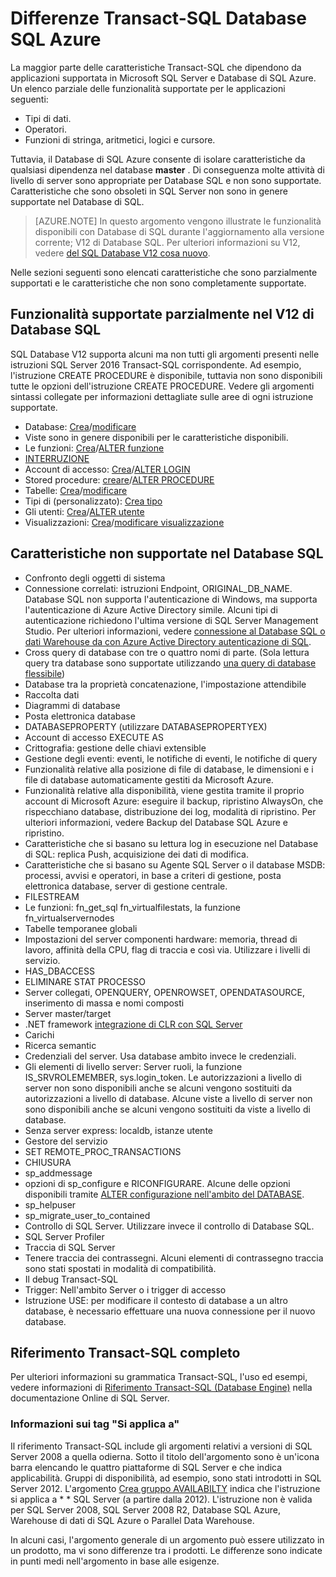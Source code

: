 <properties
   pageTitle="Non supportate in T-SQL Database SQL Azure | Microsoft Azure"
   description="Istruzioni Transact-SQL minore completamente supportate in Database SQL Azure"
   services="sql-database"
   documentationCenter=""
   authors="BYHAM"
   manager="jhubbard"
   editor=""
   tags=""/>

<tags
   ms.service="sql-database"
   ms.devlang="na"
   ms.topic="article"
   ms.tgt_pltfrm="na"
   ms.workload="data-management"
   ms.date="08/30/2016"
   ms.author="rick.byham@microsoft.com"/>

# <a name="azure-sql-database-transact-sql-differences"></a>Differenze Transact-SQL Database SQL Azure


La maggior parte delle caratteristiche Transact-SQL che dipendono da applicazioni supportata in Microsoft SQL Server e Database di SQL Azure. Un elenco parziale delle funzionalità supportate per le applicazioni seguenti:

- Tipi di dati.
- Operatori.
- Funzioni di stringa, aritmetici, logici e cursore.

Tuttavia, il Database di SQL Azure consente di isolare caratteristiche da qualsiasi dipendenza nel database **master** . Di conseguenza molte attività di livello di server sono appropriate per Database SQL e non sono supportate. Caratteristiche che sono obsoleti in SQL Server non sono in genere supportate nel Database di SQL.

> [AZURE.NOTE]
> In questo argomento vengono illustrate le funzionalità disponibili con Database di SQL durante l'aggiornamento alla versione corrente; V12 di Database SQL. Per ulteriori informazioni su V12, vedere [del SQL Database V12 cosa nuovo](sql-database-v12-whats-new.md).

Nelle sezioni seguenti sono elencati caratteristiche che sono parzialmente supportati e le caratteristiche che non sono completamente supportate.


## <a name="features-partially-supported-in-sql-database-v12"></a>Funzionalità supportate parzialmente nel V12 di Database SQL

SQL Database V12 supporta alcuni ma non tutti gli argomenti presenti nelle istruzioni SQL Server 2016 Transact-SQL corrispondente. Ad esempio, l'istruzione CREATE PROCEDURE è disponibile, tuttavia non sono disponibili tutte le opzioni dell'istruzione CREATE PROCEDURE. Vedere gli argomenti sintassi collegate per informazioni dettagliate sulle aree di ogni istruzione supportate.

- Database: [Crea](https://msdn.microsoft.com/library/dn268335.aspx )/[modificare](https://msdn.microsoft.com/library/ms174269.aspx)
- Viste sono in genere disponibili per le caratteristiche disponibili.
- Le funzioni: [Crea](https://msdn.microsoft.com/library/ms186755.aspx)/[ALTER funzione](https://msdn.microsoft.com/library/ms186967.aspx)
- [INTERRUZIONE](https://msdn.microsoft.com/library/ms173730.aspx) 
- Account di accesso: [Crea](https://msdn.microsoft.com/library/ms189751.aspx)/[ALTER LOGIN](https://msdn.microsoft.com/library/ms189828.aspx)
- Stored procedure: [creare](https://msdn.microsoft.com/library/ms187926.aspx)/[ALTER PROCEDURE](https://msdn.microsoft.com/library/ms189762.aspx)
- Tabelle: [Crea](https://msdn.microsoft.com/library/dn305849.aspx)/[modificare](https://msdn.microsoft.com/library/ms190273.aspx)
- Tipi di (personalizzato): [Crea tipo](https://msdn.microsoft.com/library/ms175007.aspx)
- Gli utenti: [Crea](https://msdn.microsoft.com/library/ms173463.aspx)/[ALTER utente](https://msdn.microsoft.com/library/ms176060.aspx)
- Visualizzazioni: [Crea](https://msdn.microsoft.com/library/ms187956.aspx)/[modificare visualizzazione](https://msdn.microsoft.com/library/ms173846.aspx)

## <a name="features-not-supported-in-sql-database"></a>Caratteristiche non supportate nel Database SQL

- Confronto degli oggetti di sistema
- Connessione correlati: istruzioni Endpoint, ORIGINAL_DB_NAME. Database SQL non supporta l'autenticazione di Windows, ma supporta l'autenticazione di Azure Active Directory simile. Alcuni tipi di autenticazione richiedono l'ultima versione di SQL Server Management Studio. Per ulteriori informazioni, vedere [connessione al Database SQL o dati Warehouse da con Azure Active Directory autenticazione di SQL](sql-database-aad-authentication.md).
- Cross query di database con tre o quattro nomi di parte. (Sola lettura query tra database sono supportate utilizzando [una query di database flessibile](sql-database-elastic-query-overview.md))
- Database tra la proprietà concatenazione, l'impostazione attendibile
- Raccolta dati
- Diagrammi di database
- Posta elettronica database
- DATABASEPROPERTY (utilizzare DATABASEPROPERTYEX)
- Account di accesso EXECUTE AS
- Crittografia: gestione delle chiavi extensible
- Gestione degli eventi: eventi, le notifiche di eventi, le notifiche di query
- Funzionalità relative alla posizione di file di database, le dimensioni e i file di database automaticamente gestiti da Microsoft Azure.
- Funzionalità relative alla disponibilità, viene gestita tramite il proprio account di Microsoft Azure: eseguire il backup, ripristino AlwaysOn, che rispecchiano database, distribuzione dei log, modalità di ripristino. Per ulteriori informazioni, vedere Backup del Database SQL Azure e ripristino.
- Caratteristiche che si basano su lettura log in esecuzione nel Database di SQL: replica Push, acquisizione dei dati di modifica.
- Caratteristiche che si basano su Agente SQL Server o il database MSDB: processi, avvisi e operatori, in base a criteri di gestione, posta elettronica database, server di gestione centrale.
- FILESTREAM
- Le funzioni: fn_get_sql fn_virtualfilestats, la funzione fn_virtualservernodes
- Tabelle temporanee globali
- Impostazioni del server componenti hardware: memoria, thread di lavoro, affinità della CPU, flag di traccia e così via. Utilizzare i livelli di servizio.
- HAS_DBACCESS
- ELIMINARE STAT PROCESSO
- Server collegati, OPENQUERY, OPENROWSET, OPENDATASOURCE, inserimento di massa e nomi composti
- Server master/target
- .NET framework [integrazione di CLR con SQL Server](http://msdn.microsoft.com/library/ms254963.aspx)
- Carichi
- Ricerca semantic
- Credenziali del server. Usa database ambito invece le credenziali.
- Gli elementi di livello server: Server ruoli, la funzione IS_SRVROLEMEMBER, sys.login_token. Le autorizzazioni a livello di server non sono disponibili anche se alcuni vengono sostituiti da autorizzazioni a livello di database. Alcune viste a livello di server non sono disponibili anche se alcuni vengono sostituiti da viste a livello di database.
- Senza server express: localdb, istanze utente
- Gestore del servizio
- SET REMOTE_PROC_TRANSACTIONS
- CHIUSURA
- sp_addmessage
- opzioni di sp_configure e RICONFIGURARE. Alcune delle opzioni disponibili tramite [ALTER configurazione nell'ambito del DATABASE](https://msdn.microsoft.com/library/mt629158.aspx).
- sp_helpuser
- sp_migrate_user_to_contained
- Controllo di SQL Server. Utilizzare invece il controllo di Database SQL.
- SQL Server Profiler
- Traccia di SQL Server
- Tenere traccia dei contrassegni. Alcuni elementi di contrassegno traccia sono stati spostati in modalità di compatibilità.
- Il debug Transact-SQL
- Trigger: Nell'ambito Server o i trigger di accesso
- Istruzione USE: per modificare il contesto di database a un altro database, è necessario effettuare una nuova connessione per il nuovo database.


## <a name="full-transact-sql-reference"></a>Riferimento Transact-SQL completo

Per ulteriori informazioni su grammatica Transact-SQL, l'uso ed esempi, vedere informazioni di [Riferimento Transact-SQL (Database Engine)](https://msdn.microsoft.com/library/bb510741.aspx) nella documentazione Online di SQL Server. 

### <a name="about-the-applies-to-tags"></a>Informazioni sui tag "Si applica a"

Il riferimento Transact-SQL include gli argomenti relativi a versioni di SQL Server 2008 a quella odierna. Sotto il titolo dell'argomento sono è un'icona barra elencando le quattro piattaforme di SQL Server e che indica applicabilità. Gruppi di disponibilità, ad esempio, sono stati introdotti in SQL Server 2012. L'argomento [Crea gruppo AVAILABILTY](https://msdn.microsoft.com/library/ff878399.aspx) indica che l'istruzione si applica a * * SQL Server (a partire dalla 2012). L'istruzione non è valida per SQL Server 2008, SQL Server 2008 R2, Database SQL Azure, Warehouse di dati di SQL Azure o Parallel Data Warehouse.

In alcuni casi, l'argomento generale di un argomento può essere utilizzato in un prodotto, ma vi sono differenze tra i prodotti. Le differenze sono indicate in punti medi nell'argomento in base alle esigenze.

